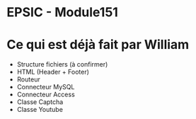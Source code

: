 # EPSIC - Module151

Ce qui est déjà fait par William
================================

- Structure fichiers (à confirmer)
- HTML (Header + Footer)
- Routeur
- Connecteur MySQL
- Connecteur Access
- Classe Captcha
- Classe Youtube
